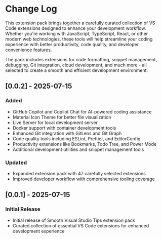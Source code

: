# Change Log

This extension pack brings together a carefully curated collection of VS Code extensions designed to enhance your development workflow. Whether you're working with JavaScript, TypeScript, React, or other modern web technologies, these tools will help streamline your coding experience with better productivity, code quality, and developer convenience features.

The pack includes extensions for code formatting, snippet management, debugging, Git integration, cloud development, and much more - all selected to create a smooth and efficient development environment.

## [0.0.2] - 2025-07-15

### Added

- GitHub Copilot and Copilot Chat for AI-powered coding assistance
- Material Icon Theme for better file visualization
- Live Server for local development server
- Docker support with container development tools
- Enhanced Git integration with GitLens and Git Graph
- Code quality tools including ESLint, Prettier, and EditorConfig
- Productivity extensions like Bookmarks, Todo Tree, and Power Mode
- Additional development utilities and snippet management tools

### Updated

- Expanded extension pack with 47 carefully selected extensions
- Improved developer workflow with comprehensive tooling coverage

## [0.0.1] - 2025-07-15

### Initial Release

- Initial release of Smooth Visual Studio Tips extension pack
- Curated collection of essential VS Code extensions for enhanced development experience
